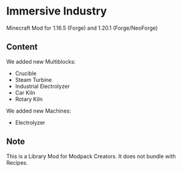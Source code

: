 # Immersive Industry

Minecraft Mod for 1.16.5 (Forge) and 1.20.1 (Forge/NeoForge)

## Content

We added new Multiblocks:

- Crucible
- Steam Turbine
- Industrial Electrolyzer
- Car Kiln
- Rotary Kiln

We added new Machines:

- Electrolyzer

## Note

This is a Library Mod for Modpack Creators. It does not bundle with Recipes.